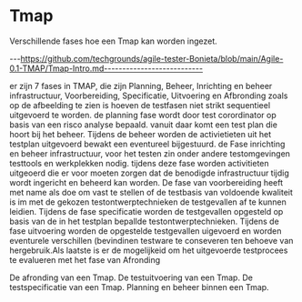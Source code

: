 # Tmap

Verschillende fases hoe een Tmap kan worden ingezet.

---https://github.com/techgrounds/agile-tester-Bonieta/blob/main/Agile-0.1-TMAP/Tmap-Intro.md---------------------------

er zijn 7 fases in TMAP,  die zijn Planning, Beheer, Inrichting en beheer infrastructuur, Voorbereiding, Specificatie, Uitvoering en Afbronding  zoals op de afbeelding te zien is  hoeven de testfasen niet strikt  sequentieel  uitgevoerd te worden. 
de planning fase wordt door test corordinator op basis van een risco analyse bepaald. vanuit daar komt een test plan  die hoort bij het beheer. Tijdens de beheer worden de activietieten uit het testplan uitgevoerd bewakt een eventureel bijgestuurd.  de Fase inrichting en beheer infrastructuur, voor het testen zin onder andere testomgevingen testtools en werkplekken nodig. tijdens deze fase  worden activitieten uitgeoerd die er voor moeten zorgen dat de benodigde infrastructuur tijdig wordt ingericht en beheerd kan worden. De fase van voorbereiding  heeft met name als doe om vast te stellen of de testbasis van voldoende kwaliteit is im met de gekozen testontwerptechnieken de testgevallen af te kunnen leidien. Tijdens de fase specificatie worden de testgevallen opgesteld  op basis van de in het testplan bepallde testontwerptechnieken. Tijdens de fase uitvoering worden de opgestelde testgevallen uigevoerd en worden eventurele verschillen (bevindinen testware te conseveren ten behoeve van hergebruik.Als laatste  is er de mogelijkeid om het uitgevoerde testprocees te evalueren met het fase van Afronding

De afronding van een Tmap.
De testuitvoering van een Tmap.
De testspecificatie van een Tmap.
Planning en beheer binnen een Tmap.

